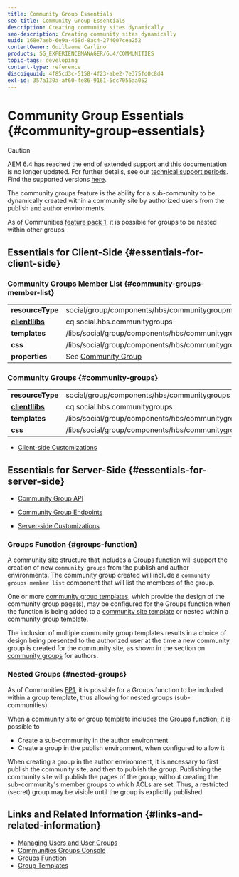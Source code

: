 ```yaml
---
title: Community Group Essentials
seo-title: Community Group Essentials
description: Creating community sites dynamically
seo-description: Creating community sites dynamically
uuid: 168e7aeb-6e9a-468d-8ac4-274007cea252
contentOwner: Guillaume Carlino
products: SG_EXPERIENCEMANAGER/6.4/COMMUNITIES
topic-tags: developing
content-type: reference
discoiquuid: 4f85cd3c-5158-4f23-abe2-7e375fd0c8d4
exl-id: 357a130a-af60-4e86-9161-5dc7056aa052
---
```

# Community Group Essentials {#community-group-essentials}

>[!CAUTION]
>
>AEM 6.4 has reached the end of extended support and this documentation is no longer updated. For further details, see our [technical support periods](https://helpx.adobe.com/support/programs/eol-matrix.html). Find the supported versions [here](https://experienceleague.adobe.com/docs/).

The community groups feature is the ability for a sub-community to be dynamically created within a community site by authorized users from the publish and author environments.

As of Communities [feature pack 1](deploy-communities.md#latestfeaturepack), it is possible for groups to be nested within other groups

## Essentials for Client-Side {#essentials-for-client-side}

### Community Groups Member List {#community-groups-member-list}

<table> 
 <tbody>
  <tr>
   <td> <strong>resourceType</strong></td> 
   <td>social/group/components/hbs/communitygroupmemberlist</td> 
  </tr>
  <tr>
   <td> <a href="clientlibs.md"><strong>clientllibs</strong></a></td> 
   <td>cq.social.hbs.communitygroups</td> 
  </tr>
  <tr>
   <td> <strong>templates</strong></td> 
   <td> /libs/social/group/components/hbs/communitygroupmemberlist/communitygroupmemberlist.hbs<br /> </td> 
  </tr>
  <tr>
   <td> <strong>css</strong></td> 
   <td> /libs/social/group/components/hbs/communitygroupmemberlist/clientlibs/memberList.css</td> 
  </tr>
  <tr>
   <td><strong>properties</strong></td> 
   <td>See <a href="creating-groups.md">Community Group</a></td> 
  </tr>
 </tbody>
</table>

### Community Groups {#community-groups}

<table> 
 <tbody>
  <tr>
   <td> <strong>resourceType</strong></td> 
   <td>social/group/components/hbs/communitygroups</td> 
  </tr>
  <tr>
   <td> <a href="clientlibs.md"><strong>clientllibs</strong></a></td> 
   <td>cq.social.hbs.communitygroups</td> 
  </tr>
  <tr>
   <td> <strong>templates</strong></td> 
   <td> /libs/social/group/components/hbs/communitygroups/communitygroups.hbs<br /> </td> 
  </tr>
  <tr>
   <td> <strong>css</strong></td> 
   <td> /libs/social/group/components/hbs/communitygroupmemberlist/clientlibs/communitygroups.css</td> 
  </tr>
 </tbody>
</table>

* [Client-side Customizations](client-customize.md)

## Essentials for Server-Side {#essentials-for-server-side}

* [Community Group API](https://helpx.adobe.com/experience-manager/6-4/sites/developing/using/reference-materials/javadoc/com/adobe/cq/social/group/client/api/package-summary.html)

* [Community Group Endpoints](https://helpx.adobe.com/experience-manager/6-4/sites/developing/using/reference-materials/javadoc/com/adobe/cq/social/group/client/endpoints/package-summary.html)

* [Server-side Customizations](server-customize.md)

### Groups Function {#groups-function}

A community site structure that includes a [Groups function](functions.md#groups-function) will support the creation of new `community groups` from the publish and author environments. The community group created will include a `community groups member list` component that will list the members of the group.

One or more [community group templates](tools-groups.md), which provide the design of the community group page(s), may be configured for the Groups function when the function is being added to a [community site template](sites.md) or nested within a community group template.

The inclusion of multiple community group templates results in a choice of design being presented to the authorized user at the time a new community group is created for the community site, as shown in the section on [community groups](creating-groups.md) for authors.

### Nested Groups {#nested-groups}

As of Communities [FP1](deploy-communities.md#latestfeaturepack), it is possible for a Groups function to be included within a group template, thus allowing for nested groups (sub-communities).

When a community site or group template includes the Groups function, it is possible to

* Create a sub-community in the author environment
* Create a group in the publish environment, when configured to allow it

When creating a group in the author environment, it is necessary to first publish the community site, and then to publish the group. Publishing the community site will publish the pages of the group, without creating the sub-community's member groups to which ACLs are set. Thus, a restricted (secret) group may be visible until the group is explicitly published.

## Links and Related Information {#links-and-related-information}

* [Managing Users and User Groups](users.md)
* [Communities Groups Console](groups.md)
* [Groups Function](functions.md#groups-function)
* [Group Templates](tools-groups.md)
